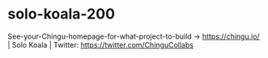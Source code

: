 # solo-koala-200
See-your-Chingu-homepage-for-what-project-to-build -> https://chingu.io/ | Solo Koala | Twitter: https://twitter.com/ChinguCollabs
